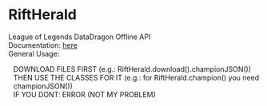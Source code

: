# RiftHerald<br>
League of Legends DataDragon Offline API<br>
Documentation: [here](https://www.youtube.com/watch?v=dQw4w9WgXcQ)<br>
General Usage:<br>
<p style="padding-left: 10px;">
  DOWNLOAD FILES FIRST (e.g.: RiftHerald.download().championJSON())<br>
  THEN USE THE CLASSES FOR IT (e.g.: for RiftHerald.champion() you need championJSON())<br>
  IF YOU DONT: ERROR (NOT MY PROBLEM)
</p>
